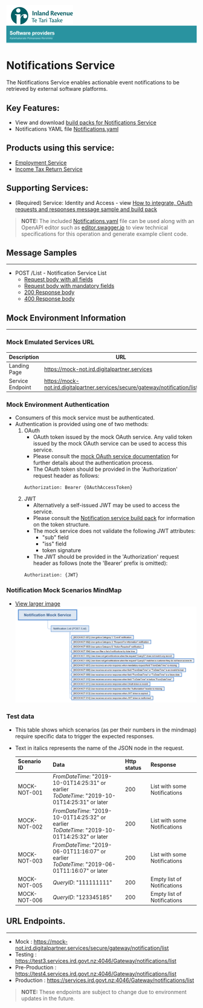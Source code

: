 ![IRD logo](../Images/IRlogo.gif)
![Software Dev](../Images/SoftwareDev.png)

# Notifications Service 

The Notifications Service enables actionable event notifications to be retrieved by external software platforms.  

## Key Features:
* View and download [build packs for Notifications Service](Build%20Pack%20-%20Notifications%20v1.pdf)
* Notifications YAML file [Notifications.yaml](Notifications.yaml)


## Products using this service:

* [Employment Service](https://github.com/InlandRevenue/Gateway_Services-Returns-and-Information/tree/master/Service%20-%20Payday%20Filing/Employee%20Details)
* [Income Tax Return Service](https://github.com/InlandRevenue/Gateway_Services-Returns-and-Information/tree/master/Service%20-%20Income%20Tax)  

## Supporting Services:

* (Required) Service: Identity and Access - view [How to integrate, OAuth requests and responses message sample and build pack](https://github.com/InlandRevenue/Gateway_Services-Access/tree/master/Identity%20and%20Access) 

>**NOTE:** The included [Notifications.yaml](Notifications.yaml) file can be used along with an OpenAPI editor such as [editor.swagger.io](https://editor.swagger.io) to view technical specifications for this operation and generate example client code. 

## Message Samples
---
* POST /List - Notification Service List
    * [Request body with all fields](Sample%20Files/Sample_POST_List_RequestBody.json)
    * [Request body with mandatory fields](Sample%20Files/Sample_POST_List_RequestBody_Mandatory.json)
    * [200 Response body](Sample%20Files/Sample_POST_List_ResponseBody.json)
    * [400 Response body](Sample%20Files/Sample_Error_ResponseBody.json)

## Mock Environment Information
---
### Mock Emulated Services URL
Description | URL
---|---
 Landing Page | https://mock-not.ird.digitalpartner.services
 Service Endpoint | https://mock-not.ird.digitalpartner.services/secure/gateway/notification/list 
### Mock Environment Authentication
   * Consumers of this mock service must be authenticated.
   * Authentication is provided using one of two methods:
     1. OAuth
        * OAuth token issued by the mock OAuth service. Any valid token issued by the mock OAuth service can be used to access this service.
        * Please consult the [mock OAuth service documentation](https://mock-oauth.ird.digitalpartner.services/) for further details about the authentication process.
        * The OAuth token should be provided in the 'Authorization' request header as follows:
        ```
        Authorization: Bearer {OAuthAccessToken}
        ```
     2. JWT
        * Alternatively a self-issued JWT may be used to access the service.
        * Please consult the [Notification service build pack](Build%20pack%20-%20Notifications.pdf) for information on the token structure.
        * The mock service does not validate the following JWT attributes:
            * "sub" field
            * "iss" field
            * token signature
        * The JWT should be provided in the 'Authorization' request header as follows (note the 'Bearer' prefix is omitted):
        ```
        Authorization: {JWT}
        ```
### Notification Mock Scenarios MindMap

- [View larger image](images/Notification%20Mock%20Service%20Scenarios.png)
![Mock Scenarios](images/Notification%20Mock%20Service%20Scenarios.png)

### Test data

* This table shows which scenarios (as per their numbers in the mindmap) require specific data to trigger the expected responses.
* Text in italics represents the name of the JSON node in the request.

  Scenario ID | Data | Http status | Response 
    --- | --- | --- | ---
    MOCK-NOT-001 | *FromDateTime*: "2019-10-01T14:25:31" or earlier <br> *ToDateTime*: "2019-10-01T14:25:31" or later | 200 | List with some Notifications
    MOCK-NOT-002 | *FromDateTime*: "2019-10-01T14:25:32" or earlier <br> *ToDateTime*: "2019-10-01T14:25:32" or later | 200 | List with some Notifications
    MOCK-NOT-003 | *FromDateTime*: "2019-06-01T11:16:07" or earlier <br> *ToDateTime*: "2019-06-01T11:16:07" or later | 200 | List with some Notifications
    MOCK-NOT-005 | *QueryID*: "111111111" | 200 | Empty list of Notifications
    MOCK-NOT-006 | *QueryID*: "123345185" | 200 | Empty list of Notifications
	

## URL Endpoints.
---
- Mock : https://mock-not.ird.digitalpartner.services/secure/gateway/notification/list
- Testing : https://test3.services.ird.govt.nz:4046/Gateway/notifications/list
- Pre-Production : https://test4.services.ird.govt.nz:4046/Gateway/notifications/list
- Production : https://services.ird.govt.nz:4046/Gateway/notifications/list

>**NOTE:** These endpoints are subject to change due to environment updates in the future. 